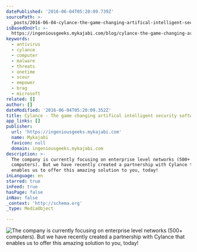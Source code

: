```yaml
---
datePublished: '2016-06-04T05:20:09.739Z'
sourcePath: >-
  _posts/2016-06-04-cylance-the-game-changing-artifical-intelligent-security-s.md
isBasedOnUrl: >-
  https://ingeniousgeeks.mykajabi.com/blog/cylance-the-game-changing-artifical-intelligent-security-software
keywords:
  - antivirus
  - cylance
  - computer
  - malware
  - threats
  - onetime
  - scour
  - empower
  - brag
  - microsoft
related: []
author: []
dateModified: '2016-06-04T05:20:09.352Z'
title: Cylance - The game changing artifical intelligent security software
app_links: []
publisher:
  url: 'https://ingeniousgeeks.mykajabi.com'
  name: Mykajabi
  favicon: null
  domain: ingeniousgeeks.mykajabi.com
description: >-
  The company is currently focusing on enterprise level networks (500+
  computers). But we have recently created a partnership with Cylance that
  enables us to offer this amazing solution to you, today!
inLanguage: en
starred: true
inFeed: true
hasPage: false
inNav: false
_context: 'http://schema.org'
_type: MediaObject

---
```

![The company is currently focusing on enterprise level networks (500+ computers). But we have recently created a partnership with Cylance that enables us to offer this amazing solution to you, today!](https://the-grid-user-content.s3-us-west-2.amazonaws.com/38a1363b-5683-42b4-8244-58b7f382b4d1.jpg)